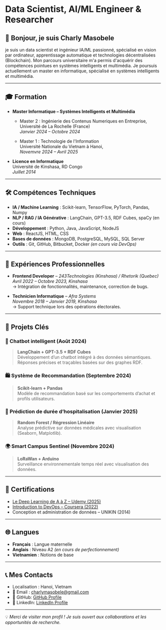 # Data Scientist, AI/ML Engineer & Researcher 

## 👋 Bonjour, je suis Charly Masobele

je suis un data scientist et ingénieur IA/ML passionné, spécialisé en vision par ordinateur, apprentissage automatique et technologies décentralisées (Blockchain). Mon parcours universitaire m'a permis d'acquérir des compétences pointues en systèmes intelligents et multimédia. Je poursuis actuellement un master en informatique, spécialisé en systèmes intelligents et multimédia.

---
<!--
## 🎯 Objectif Professionnel

Je suis passionné par le **Traitement Automatique du Langage Naturel (TALN)**, les **systèmes RAG (Retrieval-Augmented Generation)** et l’**analyse de données**. Je recherche une opportunité de stage de fin d’études où je pourrai contribuer à un projet alliant **intelligence artificielle**, **technologies open source** et **valeur sociétale**.

---
-->

## 🎓 Formation

- **Master Informatique – Systèmes Intelligents et Multimédia**
    - Master 2 : Ingénierie des Contenus Numeriques en Entreprise,   
      Université de La Rochelle (France)  
      *Janvier 2024 – Octobre 2024*
      
    - Master 1 : Technologie de l'Information  
      Université Nationale du Vietnam à Hanoi,  
      *Novemvre 2024 – Avril 2025*

- **Licence en Informatique**  
  Université de Kinshasa, RD Congo  
  *Juillet 2014*

---

## 🛠️ Compétences Techniques

- **IA / Machine Learning** : Scikit-learn, TensorFlow, PyTorch, Pandas, Numpy  
- **NLP / RAG / IA Générative** : LangChain, GPT-3.5, RDF Cubes, spaCy (en cours)  
- **Développement** : Python, Java, JavaScript, NodeJS  
- **Web** : ReactJS, HTML, CSS  
- **Bases de données** : MongoDB, PostgreSQL, MySQL, SQL Server  
- **Outils** : Git, GitHub, Bitbucket, Docker *(en cours via DevOps)*

---

## 💼 Expériences Professionnelles

- **Frontend Developer** – *243Technologies (Kinshasa) / Rhetorik (Quebec)*  
  *Avril 2022 – Octobre 2023, Kinshasa*  
  → Intégration de fonctionnalités, maintenance, correction de bugs.

- **Technicien Informatique** – *Afra Systems*  
  *Novembre 2018 – Janvier 2019, Kinshasa*  
  → Support technique lors des opérations électorales.

---

## 🚀 Projets Clés

### 🧠 Chatbot intelligent (Août 2024)
> **LangChain + GPT-3.5 + RDF Cubes**  
Développement d’un chatbot intégré à des données sémantiques. Réponses précises et traçables basées sur des graphes RDF.

### 🛍️ Système de Recommandation (Septembre 2024)
> **Scikit-learn + Pandas**  
Modèle de recommandation basé sur les comportements d’achat et profils utilisateurs.

### 🏥 Prédiction de durée d’hospitalisation (Janvier 2025)
> **Random Forest / Régression Linéaire**  
Analyse prédictive sur données médicales avec visualisation (Seaborn, Matplotlib).

### 🌍 Smart Campus Sentinel (Novembre 2024)
> **LoRaWan + Arduino**  
Surveillance environnementale temps réel avec visualisation des données.

---

## 📜 Certifications

- [Le Deep Learning de A à Z – Udemy (2025)](http://ude.my/UC-15d61932-b485-4e20-98bf-47ef0eab8cbf)
- [Introduction to DevOps – Coursera (2022)](https://www.coursera.org/account/accomplishments/verify/6N2RQZQ4JU2X)
- Conception et administration de données – UNIKIN (2014)

---

## 🌐 Langues

- **Français** : Langue maternelle  
- **Anglais** : Niveau A2 *(en cours de perfectionnement)*
- **Vietnamien** : Notions de base 

---

## 📞 Mes Contacts

- Localisation : Hanoi, Vietnam
- 📧 Email : charlymasobele@gmail.com
- 🔗 GitHub: [GitHub Profile](https://github.com/foxsudo/)
- 💼 LinkedIn: [LinkedIn Profile](https://www.linkedin.com/in/charlymasobele/)

---

💡 *Merci de visiter mon profil ! Je suis ouvert aux collaborations et les opportunités de recherche.*



<!--
**foxsudo/foxsudo** is a ✨ _special_ ✨ repository because its `README.md` (this file) appears on your GitHub profile.

Here are some ideas to get you started:

- 🔭 I’m currently working on ...
- 🌱 I’m currently learning ...
- 👯 I’m looking to collaborate on ...
- 🤔 I’m looking for help with ...
- 💬 Ask me about ...
- 📫 How to reach me: ...
- 😄 Pronouns: ...
- ⚡ Fun fact: ...
-->
